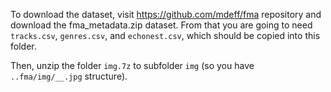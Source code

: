 To download the dataset, visit https://github.com/mdeff/fma repository and download the fma_metadata.zip dataset. 
From that you are going to need `tracks.csv`, `genres.csv`, and `echonest.csv`,
which should be copied into this folder.

Then, unzip the folder `img.7z` to subfolder `img` (so you have `..fma/img/__.jpg` structure).
